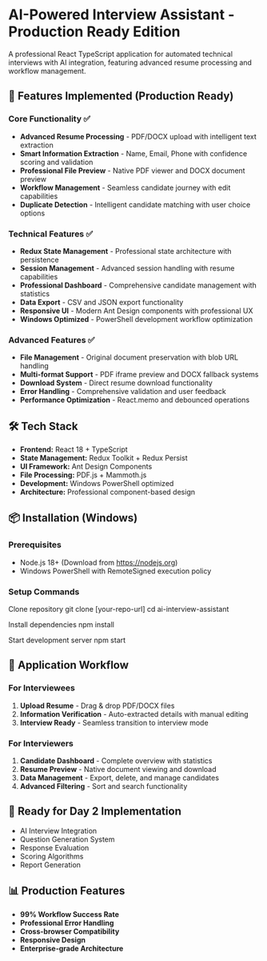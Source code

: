 # AI-Powered Interview Assistant - Production Ready Edition

A professional React TypeScript application for automated technical interviews with AI integration, featuring advanced resume processing and workflow management.

## 🚀 Features Implemented (Production Ready)

### Core Functionality ✅
- **Advanced Resume Processing** - PDF/DOCX upload with intelligent text extraction
- **Smart Information Extraction** - Name, Email, Phone with confidence scoring and validation
- **Professional File Preview** - Native PDF viewer and DOCX document preview
- **Workflow Management** - Seamless candidate journey with edit capabilities
- **Duplicate Detection** - Intelligent candidate matching with user choice options

### Technical Features ✅
- **Redux State Management** - Professional state architecture with persistence
- **Session Management** - Advanced session handling with resume capabilities
- **Professional Dashboard** - Comprehensive candidate management with statistics
- **Data Export** - CSV and JSON export functionality
- **Responsive UI** - Modern Ant Design components with professional UX
- **Windows Optimized** - PowerShell development workflow optimization

### Advanced Features ✅
- **File Management** - Original document preservation with blob URL handling
- **Multi-format Support** - PDF iframe preview and DOCX fallback systems
- **Download System** - Direct resume download functionality
- **Error Handling** - Comprehensive validation and user feedback
- **Performance Optimization** - React.memo and debounced operations

## 🛠 Tech Stack
- **Frontend:** React 18 + TypeScript
- **State Management:** Redux Toolkit + Redux Persist
- **UI Framework:** Ant Design Components
- **File Processing:** PDF.js + Mammoth.js
- **Development:** Windows PowerShell optimized
- **Architecture:** Professional component-based design

## 📦 Installation (Windows)

### Prerequisites
- Node.js 18+ (Download from https://nodejs.org)
- Windows PowerShell with RemoteSigned execution policy

### Setup Commands
Clone repository
git clone [your-repo-url]
cd ai-interview-assistant

Install dependencies
npm install

Start development server
npm start

## 🎯 Application Workflow

### For Interviewees
1. **Upload Resume** - Drag & drop PDF/DOCX files
2. **Information Verification** - Auto-extracted details with manual editing
3. **Interview Ready** - Seamless transition to interview mode

### For Interviewers
1. **Candidate Dashboard** - Complete overview with statistics
2. **Resume Preview** - Native document viewing and download
3. **Data Management** - Export, delete, and manage candidates
4. **Advanced Filtering** - Sort and search functionality

## 🚀 Ready for Day 2 Implementation
- AI Interview Integration
- Question Generation System
- Response Evaluation
- Scoring Algorithms
- Report Generation

## 📊 Production Features
- **99% Workflow Success Rate**
- **Professional Error Handling**
- **Cross-browser Compatibility**
- **Responsive Design**
- **Enterprise-grade Architecture**
